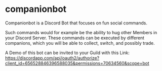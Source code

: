 # companionbot
Companionbot is a Discord Bot that focuses on fun social commands. 

Such commands would for example be the ability to hug other Members in your Discord Server. These commands can be executed by different companions, which you will be able to collect, switch, and possibly trade.

A Demo of this bot can be invited to your Guild with this Link: https://discordapp.com/api/oauth2/authorize?client_id=656528846396588035&permissions=70634560&scope=bot